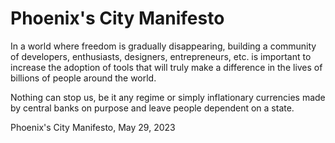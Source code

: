 # Phoenix's City Manifesto


In a world where freedom is gradually disappearing, building a community of developers, enthusiasts, designers, entrepreneurs, etc. is important to increase the adoption of tools that will truly make a difference in the lives of billions of people around the world.

Nothing can stop us, be it any regime or simply inflationary currencies made by central banks on purpose and leave people dependent on a state.

Phoenix's City Manifesto, May 29, 2023
